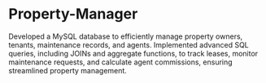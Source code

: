 # Property-Manager
Developed a MySQL database to efficiently manage property owners, tenants, maintenance records, and agents. Implemented advanced SQL queries, including JOINs and aggregate functions, to track leases, monitor maintenance requests, and calculate agent commissions, ensuring streamlined property management.
